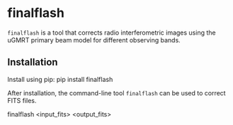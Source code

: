 # finalflash

`finalflash` is a tool that corrects radio interferometric images using the uGMRT primary beam model for different observing bands.

## Installation

Install using pip: pip install finalflash



After installation, the command-line tool `finalflash` can be used to correct FITS files.

finalflash <input_fits> <output_fits>
